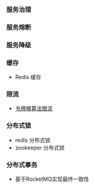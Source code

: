 ###  服务治理



### 服务熔断



### 服务降级



### 缓存

- Redis 缓存

### 限流

- [令牌桶算法限流](https://www.cnblogs.com/cjsblog/p/9379516.html) 


### 分布式锁

- redis 分布式锁
- zookeeper 分布式锁

### 分布式事务

- 基于RocketMQ实现最终一致性



